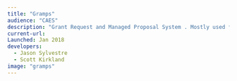 ```yaml
---
title: "Gramps"
audience: "CAES"
description: "Grant Request and Managed Proposal System . Mostly used for Rustici RFP."
current-url:
Launched: Jan 2018
developers:
  - Jason Sylvestre
  - Scott Kirkland
image: "gramps"
---
```

